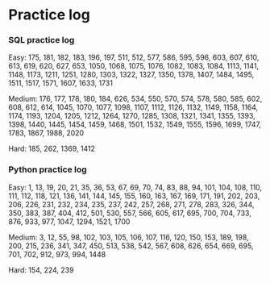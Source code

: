 # Practice log

### SQL practice log

Easy: 175, 181, 182, 183, 196, 197, 511, 512, 577, 586, 595, 596, 603, 607, 610, 613, 619, 620, 627, 653, 1050, 1068, 1075, 1076, 1082, 1083, 1084, 1113, 1141, 1148, 1173, 1211, 1251, 1280, 1303, 1322, 1327, 1350, 1378, 1407, 1484, 1495, 1511, 1517, 1571, 1607, 1633, 1731

Medium: 176, 177, 178, 180, 184, 626, 534, 550, 570, 574, 578, 580, 585, 602, 608, 612, 614, 1045, 1070, 1077, 1098, 1107, 1112, 1126, 1132, 1149, 1158, 1164, 1174, 1193, 1204, 1205, 1212, 1264, 1270, 1285, 1308, 1321, 1341, 1355, 1393, 1398, 1440, 1445, 1454, 1459, 1468, 1501, 1532, 1549, 1555, 1596, 1699, 1747, 1783, 1867, 1988, 2020

Hard: 185, 262, 1369, 1412


### Python practice log

Easy: 1, 13, 19, 20, 21, 35, 36, 53, 67, 69, 70, 74, 83, 88, 94, 101, 104, 108, 110, 111, 112, 118, 121, 136, 141, 144, 145, 155, 160, 163, 167, 169, 171, 191, 202, 203, 206, 226, 231, 232, 234, 235, 237, 242, 257, 268, 271, 278, 283, 326, 344, 350, 383, 387, 404, 412, 501, 530, 557, 566, 605, 617, 695, 700, 704, 733, 876, 933, 977, 1047, 1294, 1521, 1700

Medium: 3, 12, 55, 98, 102, 103, 105, 106, 107, 116, 120, 150, 153, 189, 198, 200, 215, 236, 341, 347, 450, 513, 538, 542, 567, 608, 626, 654, 669, 695, 701, 702, 912, 973, 994, 1448

Hard: 154, 224, 239




